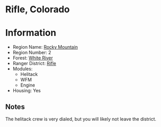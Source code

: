 
Rifle, Colorado
===============
  
# Information  
* Region Name: [Rocky Mountain]()  
* Region Number: 2  
* Forest: [White River](http://www.fs.usda.gov/whiteriver)  
* Ranger District: [Rifle]()  
* Modules:  
  - Helitack  
  - WFM  
  - Engine  
* Housing: Yes  
  
## Notes

The helitack crew is very dialed, but you will likely not leave the district.